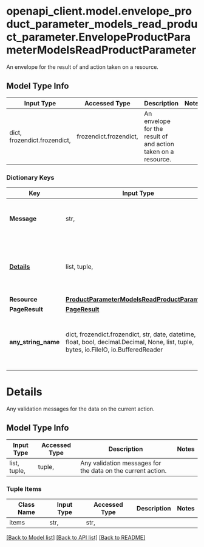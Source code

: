 # openapi_client.model.envelope_product_parameter_models_read_product_parameter.EnvelopeProductParameterModelsReadProductParameter

An envelope for the result of and action taken on a resource.

## Model Type Info
Input Type | Accessed Type | Description | Notes
------------ | ------------- | ------------- | -------------
dict, frozendict.frozendict,  | frozendict.frozendict,  | An envelope for the result of and action taken on a resource. | 

### Dictionary Keys
Key | Input Type | Accessed Type | Description | Notes
------------ | ------------- | ------------- | ------------- | -------------
**Message** | str,  | str,  | A status message for the action taken. | [optional] 
**[Details](#Details)** | list, tuple,  | tuple,  | Any validation messages for the data on the current action. | [optional] 
**Resource** | [**ProductParameterModelsReadProductParameter**](ProductParameterModelsReadProductParameter.md) | [**ProductParameterModelsReadProductParameter**](ProductParameterModelsReadProductParameter.md) |  | [optional] 
**PageResult** | [**PageResult**](PageResult.md) | [**PageResult**](PageResult.md) |  | [optional] 
**any_string_name** | dict, frozendict.frozendict, str, date, datetime, int, float, bool, decimal.Decimal, None, list, tuple, bytes, io.FileIO, io.BufferedReader | frozendict.frozendict, str, BoolClass, decimal.Decimal, NoneClass, tuple, bytes, FileIO | any string name can be used but the value must be the correct type | [optional]

# Details

Any validation messages for the data on the current action.

## Model Type Info
Input Type | Accessed Type | Description | Notes
------------ | ------------- | ------------- | -------------
list, tuple,  | tuple,  | Any validation messages for the data on the current action. | 

### Tuple Items
Class Name | Input Type | Accessed Type | Description | Notes
------------- | ------------- | ------------- | ------------- | -------------
items | str,  | str,  |  | 

[[Back to Model list]](../../README.md#documentation-for-models) [[Back to API list]](../../README.md#documentation-for-api-endpoints) [[Back to README]](../../README.md)

